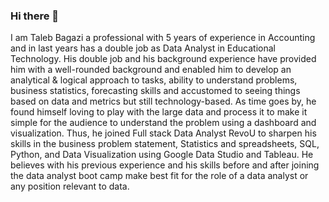### Hi there 👋

I am Taleb Bagazi a professional with 5 years of experience in Accounting and in last years has a double job as Data Analyst in Educational Technology. His double job and his background experience have provided him with a well-rounded background and enabled him to develop an analytical & logical approach to tasks, ability to understand problems, business statistics, forecasting skills and accustomed to seeing things based on data and metrics but still technology-based. As time goes by, he found himself loving to play with the large data and process it to make it simple for the audience to understand the problem using a dashboard and visualization. Thus, he joined Full stack Data Analyst RevoU to sharpen his skills in the business problem statement, Statistics and spreadsheets, SQL, Python, and Data Visualization using Google Data Studio and Tableau. He believes with his previous experience and his skills before and after joining the data analyst boot camp make best fit for the role of a data analyst or any position relevant to data.

<!--
**TalebBagazi/TalebBagazi** is a ✨ _special_ ✨ repository because its `README.md` (this file) appears on your GitHub profile.

Here are some ideas to get you started:

- 🔭 I’m currently working on ...
- 🌱 I’m currently learning ...
- 👯 I’m looking to collaborate on ...
- 🤔 I’m looking for help with ...
- 💬 Ask me about ...
- 📫 How to reach me: ...
- 😄 Pronouns: ...
- ⚡ Fun fact: ...
-->
